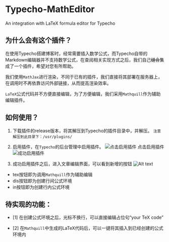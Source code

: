 # Typecho-MathEditor
An integration with LaTeX formula editor for Typecho

## 为什么会有这个插件？
在使用Typecho搭建博客时，经常需要插入数学公式，而Typecho自带的Markdown编辑器并不支持数学公式，在查阅相关实现方式之后，我们自己~~缝合~~集成了一个插件，希望对您有所帮助。

我们使用```MathJax```进行渲染，不同于已有的插件，我们直接将其部署在服务器上，在调用时不再依靠访问外部链接，从而提高渲染效率。

```LaTeX```公式代码并不方便直接编辑，为了方便编辑，我们采用```Mathquill```作为辅助编辑插件。

## 如何使用？
1. 下载插件的release版本，将其解压到Typecho的插件目录中，并解压。
```注意解压到此目录下：/usr/plugins/```

2. 启用插件，在```Typecho```的后台管理中启用插件。
![点击启用插件](image.png)
点击启用插件
![成功启用插件](image-1.png)
3. 成功启用插件之后，进入文章编辑界面，可以看到新增的按钮
![Alt text](<(}JNC715`ZEY(54XFN7SH[V.png>)
- tex按钮即为调用```Mathquill```作为辅助编辑
- dis按钮即为创建行间公式环境
- in按钮即为创建行内公式环境

## 待实现的功能：
- [1] 在创建公式环境之后，光标不换行，可以直接编辑占位句“your TeX code”

- [2] 在```Mathquill```中生成的LaTeX代码后，可以一键将其插入到已经创建的公式环境内